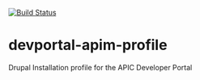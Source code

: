 [![Build Status](https://travis.ibm.com/apimesh/devportal-apim-profile.svg?token=9J1fFeiYxuGpXt6aSSrC&branch=master)](https://travis.ibm.com/apimesh/devportal-apim-profile)

# devportal-apim-profile
Drupal Installation profile for the APIC Developer Portal
